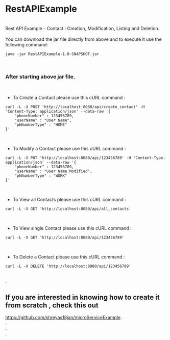 # RestAPIExample
<br>
Rest API Example - Contact : Creation, Modification, Listing and Deletion.<br>
<br>
You can download the jar file directly from above and to execute it use the following command:

```
java -jar RestAPIExample-1.0-SNAPSHOT.jar
```
<br>

### After starting above jar file. <br>
<br>

* To Create a Contact please use this cURL command :

```
curl -L -X POST 'http://localhost:8080/api/create_contact' -H 'Content-Type: application/json' --data-raw '{
    "phoneNumber" : 123456789,
    "userName" : "User Name",
    "phNumberType" : "HOME"
}'
```
<br>

* To Modify a Contact please use this cURL command :

```
curl -L -X PUT 'http://localhost:8080/api/123456789' -H 'Content-Type: application/json' --data-raw '{
    "phoneNumber" : 123456789,
    "userName" : "User Name Modified",
    "phNumberType" : "WORK"
}'
```
<br>

* To View all Contacts please use this cURL command :

```
curl -L -X GET 'http://localhost:8080/api/all_contacts'
```
<br>

* To View single Contact please use this cURL command :

```
curl -L -X GET 'http://localhost:8080/api/123456789'
```
<br>

* To Delete a Contact please use this cURL command :

```
curl -L -X DELETE 'http://localhost:8080/api/123456789'
```
<br>
.<br>

## If you are interested in knowing how to create it from scratch , check this out

https://github.com/shreyas18jan/microServiceExample
.<br>
.<br>
.<br>
.<br>

